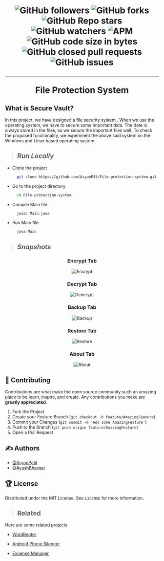 <h1 align="center">

![GitHub followers](https://img.shields.io/github/followers/AryanP45?color=Blue&style=social)
![GitHub forks](https://img.shields.io/github/forks/AryanP45/File-protection-system?style=social)
![GitHub Repo stars](https://img.shields.io/github/stars/AryanP45/File-protection-system?style=social)
![GitHub watchers](https://img.shields.io/github/watchers/AryanP45/File-protection-system?style=social)
![APM](https://img.shields.io/apm/l/vim-mode?style=social)  
![GitHub code size in bytes](https://img.shields.io/github/languages/code-size/AryanP45/File-protection-system)
![GitHub closed pull requests](https://img.shields.io/github/issues-pr-closed/Aryanp45/File-protection-system?label=Pull%20Requests)
![GitHub issues](https://img.shields.io/github/issues/Aryanp45/File-protection-system?label=Issues)
<hr>

**File Protection System**
</h1>

## What is Secure Vault?

In this project, we have designed a file security system . When we use the operating system, we have to secure some important data. The date is always stored in the files, so we secure the important files well. To check the proposed functionality, we experiment the above said system on the Windows and Linux based operating system.

> ## ***Run Locally***

- Clone the project

    ```bash
      git clone https://github.com/AryanP45/File-protection-system.git
    ```

- Go to the project directory

    ```bash
      cd File-protection-system
    ```

- Compile Main file

    ```bash
      javac Main.java
    ```

- Run Main file

    ```bash
      java Main
    ```

> ## ***Snapshots***

<center>

### **Encrypt Tab**
  ![Encrypt](https://raw.githubusercontent.com/AryanP45/File-protection-system/master/resource_md/encrypt.PNG)

### **Decrypt Tab**
  ![Dencrypt](https://raw.githubusercontent.com/AryanP45/File-protection-system/master/resource_md/decrypt.PNG)

### **Backup Tab**
  ![Backup](https://raw.githubusercontent.com/AryanP45/File-protection-system/master/resource_md/backup.PNG)

### **Restore Tab**
  ![Restore](https://raw.githubusercontent.com/AryanP45/File-protection-system/master/resource_md/restore.PNG)

### **About Tab**
  ![About](https://raw.githubusercontent.com/AryanP45/File-protection-system/master/resource_md/about.PNG)
</center>

## 📝 **Contributing**

Contributions are what make the open source community such an amazing place to be learn, inspire, and create. Any contributions you make are **greatly appreciated**.

1. Fork the Project 
2. Create your Feature Branch (`git checkout -b feature/AmazingFeature`)
3. Commit your Changes (`git commit -m 'Add some AmazingFeature'`)
4. Push to the Branch (`git push origin feature/AmazingFeature`)
5. Open a Pull Request

## ✍️ Authors

- [@AryanPatil](https://www.github.com/AryanP45)
- [@AyushBhavsar](https://www.github.com/AyushBhavsar)

  
<!-- LICENSE -->

## 🏆 License

Distributed under the MIT License. See `LICENSE` for more information.

> ## Related

Here are some related projects

  - [WordBeater](https://github.com/AyushBhavsar/WordBeater)

  - [Android Phone Silencer](https://github.com/AryanP45/Android-phone-silencer)

  - [Expense Manager](https://github.com/AryanP45/AndroidExpenseTracker)

